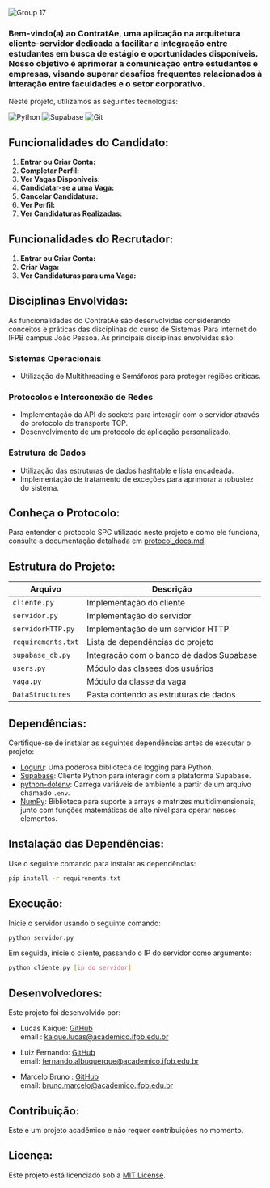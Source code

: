 ![Group 17](https://github.com/LucasKaiquee/ContratAe/assets/85175643/ae517df4-87d4-4b9a-8e98-3a653266aef4)

### Bem-vindo(a) ao ContratAe, uma aplicação na arquitetura cliente-servidor dedicada a facilitar a integração entre estudantes em busca de estágio e oportunidades disponíveis. Nosso objetivo é aprimorar a comunicação entre estudantes e empresas, visando superar desafios frequentes relacionados à interação entre faculdades e o setor corporativo.

Neste projeto, utilizamos as seguintes tecnologias:

![Python](https://img.shields.io/badge/Python-3776AB?style=for-the-badge&logo=python&logoColor=white)
![Supabase](https://img.shields.io/badge/Supabase-005F9E?style=for-the-badge&logo=supabase&logoColor=white)
![Git](https://img.shields.io/badge/Git-F05032?style=for-the-badge&logo=git&logoColor=white)

## Funcionalidades do Candidato:

1. **Entrar ou Criar Conta:**
2. **Completar Perfil:**
3. **Ver Vagas Disponíveis:**
4. **Candidatar-se a uma Vaga:**
5. **Cancelar Candidatura:**
6. **Ver Perfil:**
7. **Ver Candidaturas Realizadas:**

## Funcionalidades do Recrutador:

1. **Entrar ou Criar Conta:**
2. **Criar Vaga:**
3. **Ver Candidaturas para uma Vaga:**

## Disciplinas Envolvidas:
As funcionalidades do ContratAe são desenvolvidas considerando conceitos e práticas das disciplinas do curso de Sistemas Para Internet do IFPB campus João Pessoa. As principais disciplinas envolvidas são:

### Sistemas Operacionais
- Utilização de Multithreading e Semáforos para proteger regiões críticas.

### Protocolos e Interconexão de Redes
- Implementação da API de sockets para interagir com o servidor através do protocolo de transporte TCP.
- Desenvolvimento de um protocolo de aplicação personalizado.

### Estrutura de Dados
- Utilização das estruturas de dados hashtable e lista encadeada.
- Implementação de tratamento de exceções para aprimorar a robustez do sistema.
  
## Conheça o Protocolo:

Para entender o protocolo SPC utilizado neste projeto e como ele funciona, consulte a documentação detalhada em [protocol_docs.md](protocol_docs.md).

## Estrutura do Projeto:

| Arquivo               | Descrição                                   |
|-----------------------|---------------------------------------------|
| `cliente.py`          | Implementação do cliente                    |
| `servidor.py`         | Implementação do servidor                   |
| `servidorHTTP.py`     | Implementação de um servidor HTTP           |
| `requirements.txt`    | Lista de dependências do projeto            |
| `supabase_db.py`      | Integração com o banco de dados Supabase    |
| `users.py`            | Módulo das clasees dos usuários             |
| `vaga.py`             | Módulo da classe da vaga                    |
| `DataStructures`     | Pasta contendo as estruturas de dados        |

## Dependências:

Certifique-se de instalar as seguintes dependências antes de executar o projeto:

- [Loguru](https://github.com/Delgan/loguru): Uma poderosa biblioteca de logging para Python.
- [Supabase](https://github.com/supabase/supabase-py): Cliente Python para interagir com a plataforma Supabase.
- [python-dotenv](https://github.com/theskumar/python-dotenv): Carrega variáveis de ambiente a partir de um arquivo chamado `.env`.
- [NumPy](https://numpy.org/): Biblioteca para suporte a arrays e matrizes multidimensionais, junto com funções matemáticas de alto nível para operar nesses elementos.

## Instalação das Dependências:

Use o seguinte comando para instalar as dependências:

```bash
pip install -r requirements.txt
```

## Execução:

Inicie o servidor usando o seguinte comando:

```bash
python servidor.py
````

Em seguida, inicie o cliente, passando o IP do servidor como argumento:

```bash
python cliente.py [ip_do_servidor]
```

## Desenvolvedores:

Este projeto foi desenvolvido por:

- Lucas Kaique: [GitHub](https://github.com/LucasKaiquee)<br>
  email :  [kaique.lucas@academico.ifpb.edu.br](mailto:kaique.lucas@academico.ifpb.edu.br)
  
- Luiz Fernando: [GitHub](https://github.com/LuizFernando12)<br>
  email: [fernando.albuquerque@academico.ifpb.edu.br](mailto:fernando.albuquerque@academico.ifpb.edu.br)
  
- Marcelo Bruno : [GitHub](https://github.com/marceelobruno)<br>
  email: [bruno.marcelo@academico.ifpb.edu.br](mailto:bruno.marcelo@academico.ifpb.edu.br) 

## Contribuição:

Este é um projeto acadêmico e não requer contribuições no momento.

## Licença:

Este projeto está licenciado sob a [MIT License](LICENSE).

